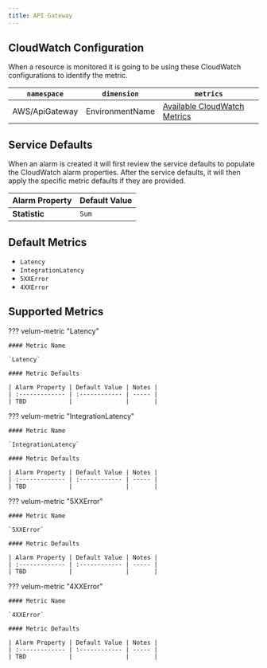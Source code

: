 ```yaml
---
title: API Gateway
---
```


## CloudWatch Configuration

When a resource is monitored it is going to be using these CloudWatch configurations to identify the metric.

| `namespace`    | `dimension`     | `metrics`                                                                                                                            |
| -------------- | --------------- | ------------------------------------------------------------------------------------------------------------------------------------ |
| AWS/ApiGateway | EnvironmentName | [Available CloudWatch Metrics](https://docs.aws.amazon.com/apigateway/latest/developerguide/api-gateway-metrics-and-dimensions.html) |

## Service Defaults

When an alarm is created it will first review the service defaults to populate the CloudWatch alarm properties. After the service defaults, it will then apply the specific metric defaults if they are provided.

| Alarm Property | Default Value |
| :------------- | :------------ |
| **Statistic**  | `Sum` |

## Default Metrics

- `Latency`
- `IntegrationLatency`
- `5XXError`
- `4XXError`

## Supported Metrics

??? velum-metric "Latency"

    #### Metric Name

    `Latency`

    #### Metric Defaults

    | Alarm Property | Default Value | Notes |
    | :------------- | :------------ | ----- |
    | TBD            |               |       |

??? velum-metric "IntegrationLatency"

    #### Metric Name

    `IntegrationLatency`

    #### Metric Defaults

    | Alarm Property | Default Value | Notes |
    | :------------- | :------------ | ----- |
    | TBD            |               |       |

??? velum-metric "5XXError"

    #### Metric Name

    `5XXError`

    #### Metric Defaults

    | Alarm Property | Default Value | Notes |
    | :------------- | :------------ | ----- |
    | TBD            |               |       |

??? velum-metric "4XXError"

    #### Metric Name

    `4XXError`

    #### Metric Defaults

    | Alarm Property | Default Value | Notes |
    | :------------- | :------------ | ----- |
    | TBD            |               |       |